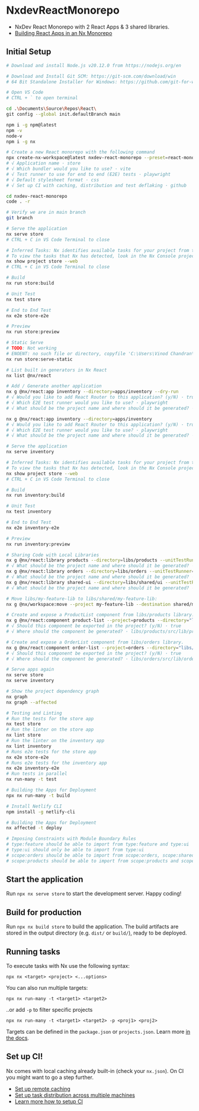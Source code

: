 # NxdevReactMonorepo

- NxDev React Monorepo with 2 React Apps & 3 shared libraries.
- [Building React Apps in an Nx Monorepo](https://nx.dev/getting-started/tutorials/react-monorepo-tutorial)

## Initial Setup

```bash
# Download and install Node.js v20.12.0 from https://nodejs.org/en

# Download and Install Git SCM: https://git-scm.com/download/win
# 64 Bit Standalone Installer for Windows: https://github.com/git-for-windows/git/releases/download/v2.44.0.windows.1/Git-2.44.0-64-bit.exe

# Open VS Code
# CTRL + ` to open terminal

cd .\Documents\Source\Repos\React\
git config --global init.defaultBranch main

npm i -g npm@latest
npm -v
node-v
npm i -g nx

# Create a new React monorepo with the following command
npx create-nx-workspace@latest nxdev-react-monorepo --preset=react-monorepo
# √ Application name · store
# √ Which bundler would you like to use? · vite
# √ Test runner to use for end to end (E2E) tests · playwright
# √ Default stylesheet format · css
# √ Set up CI with caching, distribution and test deflaking · github

cd nxdev-react-monorepo
code . -r

# Verify we are in main branch
git branch

# Serve the application
nx serve store
# CTRL + C in VS Code Terminal to close

# Inferred Tasks: Nx identifies available tasks for your project from tooling configuration files, package.json scripts and the targets defined in project.json.
# To view the tasks that Nx has detected, look in the Nx Console project detail view or run the following
nx show project store --web
# CTRL + C in VS Code Terminal to close

# Build
nx run store:build

# Unit Test
nx test store

# End to End Test
nx e2e store-e2e

# Preview
nx run store:preview

# Static Serve
# TODO: Not working
# ENOENT: no such file or directory, copyfile 'C:\Users\Vinod Chandran\Documents\Source\Repos\React\nxdev-react-monorepo\{workspaceRoot}\dist\apps\store\index.html' -> 'C:\Users\Vinod Chandran\Documents\Source\Repos\React\nxdev-react-monorepo\{workspaceRoot}\dist\apps\store\404.html'
nx run store:serve-static

# List built in generators in Nx React
nx list @nx/react

# Add / Generate another application
nx g @nx/react:app inventory --directory=apps/inventory --dry-run
# √ Would you like to add React Router to this application? (y/N) · true
# √ Which E2E test runner would you like to use? · playwright
# √ What should be the project name and where should it be generated? · inventory @ apps/inventory

nx g @nx/react:app inventory --directory=apps/inventory
# √ Would you like to add React Router to this application? (y/N) · true
# √ Which E2E test runner would you like to use? · playwright
# √ What should be the project name and where should it be generated? · inventory @ apps/inventory

# Serve the application
nx serve inventory

# Inferred Tasks: Nx identifies available tasks for your project from tooling configuration files, package.json scripts and the targets defined in project.json.
# To view the tasks that Nx has detected, look in the Nx Console project detail view or run the following
nx show project store --web
# CTRL + C in VS Code Terminal to close

# Build
nx run inventory:build

# Unit Test
nx test inventory

# End to End Test
nx e2e inventory-e2e

# Preview
nx run inventory:preview

# Sharing Code with Local Libraries
nx g @nx/react:library products --directory=libs/products --unitTestRunner=vitest --bundler=none
# √ What should be the project name and where should it be generated? · products @ libs/products
nx g @nx/react:library orders --directory=libs/orders --unitTestRunner=vitest --bundler=none
# √ What should be the project name and where should it be generated? · orders @ libs/orders
nx g @nx/react:library shared-ui --directory=libs/shared/ui --unitTestRunner=vitest --bundler=none
# √ What should be the project name and where should it be generated? · shared-ui @ libs/shared/ui

# Move libs/my-feature-lib to libs/shared/my-feature-lib:
nx g @nx/workspace:move --project my-feature-lib --destination shared/my-feature-lib

# Create and expose a ProductList component from libs/products library.
nx g @nx/react:component product-list --project=products --directory="libs/products/src/lib/product-list"
# √ Should this component be exported in the project? (y/N) · true
# √ Where should the component be generated? · libs/products/src/lib/product-list/product-list.tsx

# Create and expose a OrderList component from libs/orders library.
nx g @nx/react:component order-list --project=orders --directory="libs/orders/src/lib/order-list"
# √ Should this component be exported in the project? (y/N) · true
# √ Where should the component be generated? · libs/orders/src/lib/order-list/order-list.tsx

# Serve apps again
nx serve store
nx serve inventory

# Show the project dependency graph
nx graph
nx graph --affected

# Testing and Linting
# Run the tests for the store app
nx test store
# Run the linter on the store app
nx lint store
# Run the linter on the inventory app
nx lint inventory
# Runs e2e tests for the store app
nx e2e store-e2e
# Runs e2e tests for the inventory app
nx e2e inventory-e2e
# Run tests in parallel
nx run-many -t test

# Building the Apps for Deployment
npx nx run-many -t build

# Install Netlify CLI
npm install -g netlify-cli

# Building the Apps for Deployment
nx affected -t deploy

# Imposing Constraints with Module Boundary Rules
# type:feature should be able to import from type:feature and type:ui
# type:ui should only be able to import from type:ui
# scope:orders should be able to import from scope:orders, scope:shared and scope:products
# scope:products should be able to import from scope:products and scope:shared
```

## Start the application

Run `npx nx serve store` to start the development server. Happy coding!

## Build for production

Run `npx nx build store` to build the application. The build artifacts are stored in the output directory (e.g. `dist/` or `build/`), ready to be deployed.

## Running tasks

To execute tasks with Nx use the following syntax:

```
npx nx <target> <project> <...options>
```

You can also run multiple targets:

```
npx nx run-many -t <target1> <target2>
```

..or add `-p` to filter specific projects

```
npx nx run-many -t <target1> <target2> -p <proj1> <proj2>
```

Targets can be defined in the `package.json` or `projects.json`. Learn more [in the docs](https://nx.dev/features/run-tasks).

## Set up CI!

Nx comes with local caching already built-in (check your `nx.json`). On CI you might want to go a step further.

- [Set up remote caching](https://nx.dev/features/share-your-cache)
- [Set up task distribution across multiple machines](https://nx.dev/nx-cloud/features/distribute-task-execution)
- [Learn more how to setup CI](https://nx.dev/recipes/ci)

